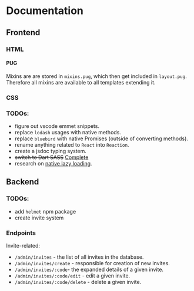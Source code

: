 # Documentation

## Frontend

### HTML

#### PUG

Mixins are are stored in `mixins.pug`, which then get included in `layout.pug`. Therefore all mixins are available to all templates extending it.

### CSS

### TODOs: 
- figure out vscode emmet snippets.
- replace `lodash` usages with native methods.
- replace `bluebird` with native Promises (outside of converting methods).
- rename anything related to `React` into `Reaction`.
- create a jsdoc typing system.
- <del>switch to Dart SASS</del> <ins>Complete</ins>
- research on [native lazy loading](https://caniuse.com/loading-lazy-attr).

## Backend

### TODOs:
- add `helmet` npm package
- create invite system

### Endpoints

Invite-related:

- `/admin/invites` - the list of all invites in the database.
- `/admin/invites/create` - responsible for creation of new invites.
- `/admin/invites/:code`- the expanded details of a given invite.
- `/admin/invites/:code/edit` - edit a given invite.
- `/admin/invites/:code/delete` - delete a given invite.
